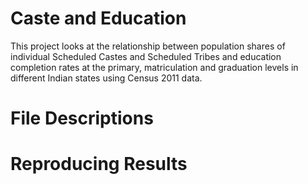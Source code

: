 # Caste and Education
This project looks at the relationship between population shares of individual Scheduled Castes and Scheduled Tribes and education completion rates at the primary, matriculation and graduation levels in different Indian states using Census 2011 data. 

# File Descriptions

# Reproducing Results 



